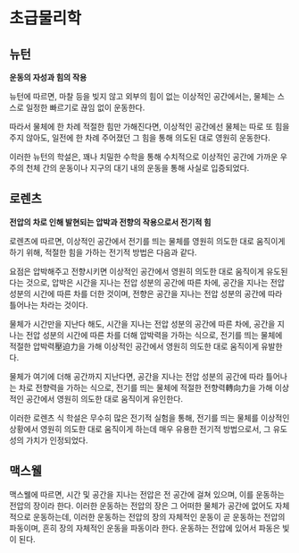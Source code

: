 # 초급물리학
## 뉴턴

**운동의 자성과 힘의 작용**

뉴턴에 따르면, 마찰 등을 빚지 않고 외부의 힘이 없는
이상적인 공간에서는, 물체는 스스로 일정한 빠르기로
끊임 없이 운동한다.

따라서 물체에 한 차례 적절한 힘만 가해진다면,
이상적인 공간에선 물체는 따로 또 힘을 주지 않아도,
일전에 한 차례 주어졌던 그 힘을 통해 의도된 대로
영원히 운동한다.

이러한 뉴턴의 학설은, 꽤나 치밀한 수학을 통해 수치적으로
이상적인 공간에 가까운 우주의 천체 간의 운동이나
지구의 대기 내의 운동을 통해 사실로 입증되었다.

## 로렌츠

**전압의 차로 인해 발현되는 압박과 전향의 작용으로서 전기적 힘**

로렌츠에 따르면, 이상적인 공간에서 전기를 띄는 물체를
영원히 의도한 대로 움직이게 하기 위해,
적절한 힘을 가하는 전기적 방법은 다음과 같다.

요점은 압박해주고 전향시키면 이상적인 공간에서 영원히 의도한 대로 움직이게 유도된다는 것으로,
압박은 시간을 지나는 전압 성분의 공간에 따른 차에, 공간을 지나는 전압 성분의 시간에 따른 차를 더한 것이며,
전향은 공간을 지나는 전압 성분의 공간에 따라 틀어나는 차라는 것이다.

물체가 시간만을 지난다 해도,
시간을 지나는 전압 성분의 공간에 따른 차에,
공간을 지나는 전압 성분의 시간에 따른 차를 더해 압박력을 가하는 식으로,
전기를 띄는 물체에 적절한 압박력壓迫力을 가해
이상적인 공간에서 영원히 의도한 대로 움직이게 유발한다.

물체가 여기에 더해 공간까지 지난다면,
공간을 지나는 전압 성분의 공간에 따라 틀어나는 차로 전향력을 가하는 식으로,
전기를 띄는 물체에 적절한 전향력轉向力을 가해
이상적인 공간에서 영원히 의도한 대로 움직이게 유인한다.

이러한 로렌츠 식 학설은 무수히 많은 전기적 실험을 통해,
전기를 띄는 물체를 이상적인 상황에서 영원히 의도한 대로
움직이게 하는데 매우 유용한 전기적 방법으로서,
그 유도성의 가치가 인정되었다.

## 맥스웰

맥스웰에 따르면, 시간 및 공간을 지나는 전압은 전 공간에 걸쳐 있으며, 이를 운동하는 전압의 장이라 한다. 이러한 운동하는 전압의 장은 그 어떠한 물체가 공간에 없어도 자체적으로 운동하는데, 이러한 운동하는 전압의 장의 자체적인 운동이 곧 운동하는 전압의 파동이며, 흔히 장의 자체적인 운동을 파동이라 한다. 운동하는 전압에 있어서 파동은 빛이 된다.
